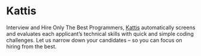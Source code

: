 # Kattis

Interview and Hire Only The Best Programmers, [Kattis](https://open.kattis.com/) automatically screens and
evaluates each applicant’s technical skills with quick and simple coding challenges. Let us narrow down your
candidates – so you can focus on hiring from the best.

